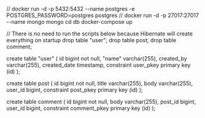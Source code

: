// docker run -d -p 5432:5432 --name postgres -e POSTGRES_PASSWORD=postgres postgres
// docker run -d -p 27017:27017 --name mongo mongo
cd db
docker-compose up

// There is no need to run the scripts below because Hibernate will create everything on startup
drop table "user";
drop table post;
drop table comment;

create table "user" (
	id bigint not null,
	"name" varchar(255),
	created_by varchar(255),
	created_date timestamp,
	constraint user_pkey primary key (id)
);

create table post (
	id bigint not null,
	title varchar(255),
	body varchar(255),
	user_id bigint,
	constraint post_pkey primary key (id)
);

create table comment (
	id bigint not null,
	body varchar(255),
	post_id bigint,
	user_id bigint,
	constraint comment_pkey primary key (id)
);